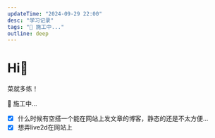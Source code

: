 ```yaml
---
updateTime: "2024-09-29 22:00"
desc: "学习记录"
tags: "🚧 施工中..."
outline: deep
---
```


# Hi👋

菜就多练！

🚧 施工中...


- [x] 什么时候有空搭一个能在网站上发文章的博客，静态的还是不太方便...
- [x] 想弄live2d在网站上
